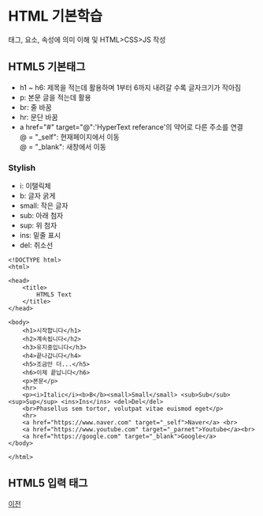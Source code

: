 # HTML 기본학습

태그, 요소, 속성에 의미 이해 및 HTML>CSS>JS 작성

## HTML5 기본태그

* h1 ~ h6: 제목을 적는데 활용하며 1부터 6까지 내려갈 수록 글자크기가 작아짐 <br>
* p: 본문 글을 적는데 활용 <br>
* br: 줄 바꿈 <br>
* hr: 문단 바꿈 <br>
* a href="#" target="@":'HyperText referance'의 약어로 다른 주소를 연결 <br>
@ = "_self": 현재페이지에서 이동 <br>
@ = "_blank": 새창에서 이동 <br>

### Stylish

* i: 이탤릭체 <br>
* b: 글자 굵게 <br>
* small: 작은 글자 <br>
* sub: 아래 첨자 <br>
* sup: 위 첨자 <br>
* ins: 밑줄 표시 <br>
* del: 취소선 <br> 

```
<!DOCTYPE html>
<html>

<head>
    <title>
        HTML5 Text
    </title>
</head>

<body>
    <h1>시작합니다</h1>
    <h2>계속됩니다</h2>
    <h3>유지중입니다</h3>
    <h4>끝나갑니다</h4>
    <h5>조금만 더...</h5>
    <h6>이제 끝납니다</h6>
    <p>본문</p>
    <hr>
    <p><i>Italic</i><b>B</b><small>Small</small> <sub>Sub</sub> <sup>Sup</sup> <ins>Ins</ins> <del>Del</del>
    <br>Phasellus sem tortor, volutpat vitae euismod eget</p>
    <hr>
    <a href="https://www.naver.com" target="_self">Naver</a> <br>
    <a href="https://www.youtube.com" target="_parnet">Youtube</a><br>
    <a href="https://google.com" target="_blank">Google</a>
</body>

</html>
```


## HTML5 입력 태그

[이전](https://github.com/kg4543/StudyHtml)
